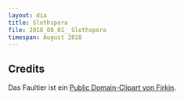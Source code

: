 ```yaml
---
layout: dia
title: Slothspora
file: 2018_08_01__Slothspora
timespan: August 2018
---
```


## Credits

Das Faultier ist ein [Public Domain-Clipart von Firkin](https://openclipart.org/detail/301220/sloth).
